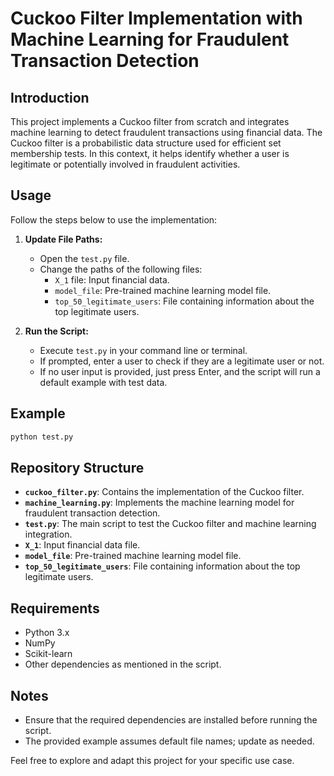 # Cuckoo Filter Implementation with Machine Learning for Fraudulent Transaction Detection

## Introduction

This project implements a Cuckoo filter from scratch and integrates machine learning to detect fraudulent transactions using financial data. The Cuckoo filter is a probabilistic data structure used for efficient set membership tests. In this context, it helps identify whether a user is legitimate or potentially involved in fraudulent activities.

## Usage

Follow the steps below to use the implementation:

1. **Update File Paths:**
   - Open the `test.py` file.
   - Change the paths of the following files:
     - `X_1` file: Input financial data.
     - `model_file`: Pre-trained machine learning model file.
     - `top_50_legitimate_users`: File containing information about the top legitimate users.

2. **Run the Script:**
   - Execute `test.py` in your command line or terminal.
   - If prompted, enter a user to check if they are a legitimate user or not.
   - If no user input is provided, just press Enter, and the script will run a default example with test data.

## Example

```bash
python test.py
```

## Repository Structure

- **`cuckoo_filter.py`**: Contains the implementation of the Cuckoo filter.
- **`machine_learning.py`**: Implements the machine learning model for fraudulent transaction detection.
- **`test.py`**: The main script to test the Cuckoo filter and machine learning integration.
- **`X_1`**: Input financial data file.
- **`model_file`**: Pre-trained machine learning model file.
- **`top_50_legitimate_users`**: File containing information about the top legitimate users.

## Requirements

- Python 3.x
- NumPy
- Scikit-learn
- Other dependencies as mentioned in the script.

## Notes

- Ensure that the required dependencies are installed before running the script.
- The provided example assumes default file names; update as needed.

Feel free to explore and adapt this project for your specific use case.
